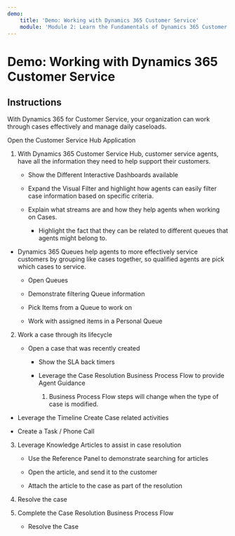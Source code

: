 ```yaml
---
demo:
    title: 'Demo: Working with Dynamics 365 Customer Service'
    module: 'Module 2: Learn the Fundamentals of Dynamics 365 Customer Service'
---
```


# Demo: Working with Dynamics 365 Customer Service

## Instructions

With Dynamics 365 for Customer Service, your organization can work through cases effectively and manage daily caseloads. 

Open the Customer Service Hub Application

1. With Dynamics 365 Customer Service Hub, customer service agents, have all the information they need to help support their customers. 

	- Show the Different Interactive Dashboards available

	- Expand the Visual Filter and highlight how agents can easily filter case information based on specific criteria. 

	- Explain what streams are and how they help agents when working on Cases. 

		- Highlight the fact that they can be related to different queues that agents might belong to. 

- Dynamics 365 Queues help agents to more effectively service customers by grouping like cases together, so qualified agents are pick which cases to service. 

	- Open Queues

	- Demonstrate filtering Queue information

	- Pick Items from a Queue to work on

	- Work with assigned items in a Personal Queue

2. Work a case through its lifecycle

	- Open a case that was recently created 

		- Show the SLA back timers

		- Leverage the Case Resolution Business Process Flow to provide Agent Guidance

			1. Business Process Flow steps will change when the type of case is modified. 

- Leverage the Timeline Create Case related activities

- Create a Task / Phone Call

3. Leverage Knowledge Articles to assist in case resolution

	- Use the Reference Panel to demonstrate searching for articles

	- Open the article, and send it to the customer

	- Attach the article to the case as part of the resolution

4. Resolve the case

5. Complete the Case Resolution Business Process Flow

	- Resolve the Case
